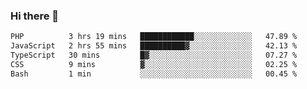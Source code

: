 ### Hi there 🌱
<!--START_SECTION:waka-->

```txt
PHP          3 hrs 19 mins   ████████████░░░░░░░░░░░░░   47.89 %
JavaScript   2 hrs 55 mins   ██████████▓░░░░░░░░░░░░░░   42.13 %
TypeScript   30 mins         █▓░░░░░░░░░░░░░░░░░░░░░░░   07.27 %
CSS          9 mins          ▓░░░░░░░░░░░░░░░░░░░░░░░░   02.25 %
Bash         1 min           ░░░░░░░░░░░░░░░░░░░░░░░░░   00.45 %
```

<!--END_SECTION:waka-->
<!--
**Dieg0raf/Dieg0raf** is a ✨ _special_ ✨ repository because its `README.md` (this file) appears on your GitHub profile.

Here are some ideas to get you started:

- 🔭 I’m currently working on ...
- 🌱 I’m currently learning ...
- 👯 I’m looking to collaborate on ...
- 🤔 I’m looking for help with ...
- 💬 Ask me about ...
- 📫 How to reach me: ...
- 😄 Pronouns: ...
- ⚡ Fun fact: ...
-->
